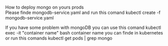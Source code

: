 How to deploy mongo on yours prods  
Please finde mongodb-service.yaml and run this comand
kubectl create -f mongodb-service.yaml

If you have some problem with mongoDB you can use this comand
kubectl exec -it "container name" bash
container name you can finde in kubernetes or run this comands
kubectl get pods | grep mongo
